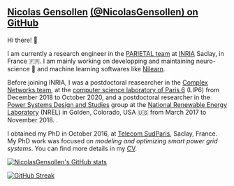 ## [Nicolas Gensollen](https://nicolasgensollen.github.io/) [(@NicolasGensollen) on GitHub](https://github.com/NicolasGensollen)

Hi there! :wave:

I am currently a research engineer in the [PARIETAL team](https://team.inria.fr/parietal/research/) at [INRIA](https://www.inria.fr/en) Saclay, in France :fr:. I am mainly working on developping and maintaining neuro-science :brain: and machine learning softwares like [Nilearn](https://github.com/nilearn/nilearn).

Before joining INRIA, I was a postdoctoral reasearcher in the [Complex Networks team](https://www.complexnetworks.fr/), at the [computer science laboratory of Paris 6](https://www.lip6.fr/?LANG=en) (LIP6) from December 2018 to October 2020, and a postdoctoral researcher in the [Power Systems Design and Studies](https://www.nrel.gov/grid/power-systems-design-studies.html) group at the [National Renewable Energy Laboratory](https://www.nrel.gov/) (NREL) in Golden, Colorado, USA :us: from March 2017 to November 2018. .

I obtained my PhD in October 2016, at [Telecom SudParis](https://www.telecom-sudparis.eu/en/), Saclay, France. My PhD work was focused on *modeling and optimizing smart power grid systems*. You can find more details in my [CV](https://nicolasgensollen.github.io/cv/).

[![NicolasGensollen's GitHub stats](https://github-readme-stats.vercel.app/api?username=NicolasGensollen&count_private=true&show_icons=true&theme=radical)](https://github.com/anuraghazra/github-readme-stats)

[![GitHub Streak](https://github-readme-streak-stats.herokuapp.com/?user=NicolasGensollen)](https://git.io/streak-stats)
